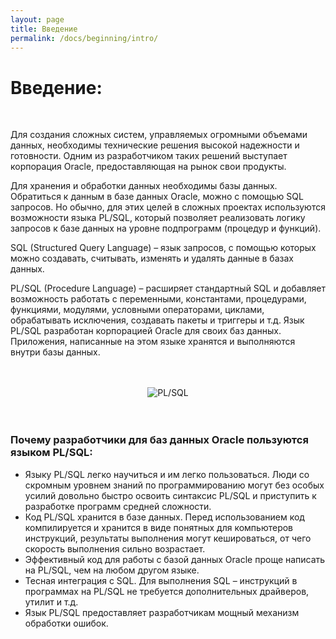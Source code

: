 ```yaml
---
layout: page
title: Введение
permalink: /docs/beginning/intro/
---
```



# Введение:

<br/>

Для создания сложных систем, управляемых огромными объемами данных, необходимы технические решения высокой надежности и готовности. Одним из разработчиком таких решений выступает корпорация Oracle, предоставляющая на рынок свои продукты.


Для хранения и обработки данных необходимы базы данных. Обратиться к данным в базе данных Oracle, можно с помощью SQL запросов. Но обычно, для этих целей в сложных проектах используются возможности языка PL/SQL, который позволяет реализовать логику запросов к базе данных на уровне подпрограмм (процедур и функций).


SQL (Structured Query Language) – язык запросов, с помощью которых можно создавать, считывать, изменять и удалять данные в базах данных.


PL/SQL (Procedure Language) – расширяет стандартный SQL и добавляет возможность работать с переменными, константами, процедурами, функциями, модулями, условными операторами, циклами, обрабатывать исключения, создавать пакеты и триггеры и т.д. Язык PL/SQL разработан корпорацией Oracle для своих баз данных. Приложения, написанные на этом языке хранятся и выполняются внутри базы данных.  


<br/>
<br/>

<div align="center"><img src="/website/docs/01-beginning/02-intro/plsqlpjp.png" border="0" alt="PL/SQL"></div>

<br/>
<br/>

### Почему разработчики для баз данных Oracle пользуются языком PL/SQL:

<ul>
<li>Языку PL/SQL легко научиться и им легко пользоваться.  Люди со скромным уровнем знаний по программированию могут без особых усилий довольно быстро освоить синтаксис PL/SQL и приступить к разработке программ средней сложности.</li>
<li>Код PL/SQL хранится в базе данных. Перед использованием код компилируется и хранится в виде понятных для компьютеров инструкций,  результаты выполнения могут кешироваться, от чего скорость выполнения сильно возрастает.</li>
<li>Эффективный код для работы с базой данных Oracle проще написать на PL/SQL, чем на любом другом языке.</li>
<li>Тесная интеграция с SQL. Для выполнения SQL – инструкций в программах на PL/SQL не требуется дополнительных драйверов, утилит и т.д.</li>
<li>Язык PL/SQL предоставляет разработчикам мощный механизм обработки ошибок.</li>
</ul>
